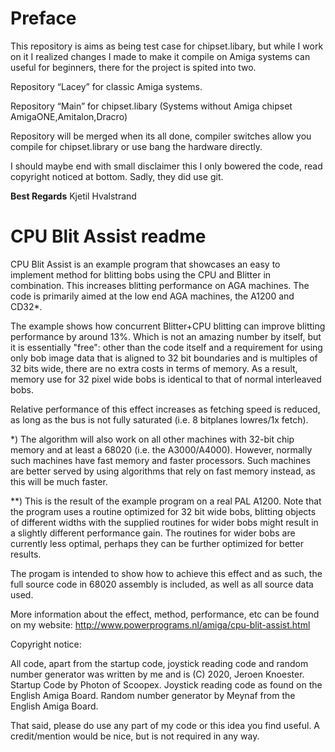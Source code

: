 # Preface

This repository is aims as being test case for chipset.libary, but while I work on it I realized changes I made to make it compile on Amiga systems can useful for beginners, there for the project is spited into two.

Repository “Lacey” for classic Amiga systems.

Repository “Main” for chipset.libary (Systems without Amiga chipset AmigaONE,Amitalon,Dracro)

Repository will be merged when its all done, compiler switches allow 
you compile for chipset.library or use bang the hardware directly.

I should maybe end with small disclaimer this I only bowered the code, read copyright noticed at bottom. Sadly, they did use git.

**Best Regards**
Kjetil Hvalstrand

# CPU Blit Assist readme

CPU Blit Assist is an example program that showcases an easy to implement
method for blitting bobs using the CPU and Blitter in combination. This
increases blitting performance on AGA machines. The code is primarily aimed 
at the low end AGA machines, the A1200 and CD32*.

The example shows how concurrent Blitter+CPU blitting can improve blitting
performance by around 13%. Which is not an amazing number by itself, but it
is essentially "free": other than the code itself and a requirement for using
only bob image data that is aligned to 32 bit boundaries and is multiples of
32 bits wide, there are no extra costs in terms of memory. As a result, 
memory use for 32 pixel wide bobs is identical to that of normal interleaved
bobs.

Relative performance of this effect increases as fetching speed is reduced, 
as long as the bus is not fully saturated (i.e. 8 bitplanes lowres/1x fetch).

*) The algorithm will also work on all other machines with 32-bit chip memory
   and at least a 68020 (i.e. the A3000/A4000). However, normally such 
   machines have fast memory and faster processors. Such machines are better
   served by using algorithms that rely on fast memory instead, as this will 
   be much faster.

**) This is the result of the example program on a real PAL A1200. Note that
    the program uses a routine optimized for 32 bit wide bobs, blitting 
    objects of different widths with the supplied routines for wider bobs 
    might result in a slightly different performance gain. The routines for 
    wider bobs are currently less optimal, perhaps they can be further 
    optimized for better results.

The progam is intended to show how to achieve this effect and as such, the 
full source code in 68020 assembly is included, as well as all source data 
used.


More information about the effect, method, performance, etc can be found on 
my website: http://www.powerprograms.nl/amiga/cpu-blit-assist.html

Copyright notice:

All code, apart from the startup code, joystick reading code and random 
number generator was written by me and is (C) 2020, Jeroen Knoester. Startup
Code by Photon of Scoopex. Joystick reading code as found on the English 
Amiga Board. Random number generator by Meynaf from the English Amiga Board.


That said, please do use any part of my code or this idea you find useful. A
credit/mention would be nice, but is not required in any way.

